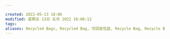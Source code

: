 ```yaml
---

created: 2022-05-13 18:06
modified: 星期五 13日 五月 2022 18:06:12
tags: 
aliases: Recycled Bags, Recycled Bag, 可回收包袋, Recycle Bag, Recycle Bags
---
```


